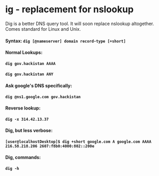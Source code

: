 # ig - replacement for nslookup

Dig is a better DNS query tool. It will soon replace nslookup altogether. Comes standard for Linux and Unix.

#### **Syntax:** `dig [@nameserver] domain record-type [+short]`

#### **Normal Lookups:**

#### `dig gov.hackistan AAAA`

#### `dig gov.hackistan ANY`

#### **Ask google's DNS specifically:**

#### `dig @ns1.google.com gov.hackistan`

#### **Reverse lookup:**

#### `dig -x 314.42.13.37`

#### **Dig, but less verbose:**

#### `[user@localhostDesktop]$ dig +short google.com A google.com AAAA 216.58.218.206 2607:f8b0:4000:802::200e`

#### **Dig, commands:**

#### `dig -h`



